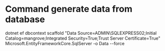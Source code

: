 # Command generate data from database
dotnet ef dbcontext scaffold "Data Source=ADMIN\SQLEXPRESS02;Initial Catalog=mangrove;Integrated Security=True;Trust Server Certificate=True" Microsoft.EntityFrameworkCore.SqlServer -o Data --force